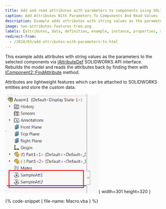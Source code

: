 ```yaml
---
title: Add and read attributes with parameters to components using SOLIDWORKS API
caption: Add Attributes With Parameters To Components And Read Values
description: Example adds attributes with string values as the parameters to the selected components
image: two-attributes-features-tree.png
labels: [attributes, data, definition, example, instance, properties, storage]
redirect-from:
  - /2018/03/add-attributes-with-parameters-to.html
---
```

This example adds attributes with string values as the parameters to the selected components via [IAttributeDef](http://help.solidworks.com/2018/english/api/sldworksapi/solidworks.interop.sldworks~solidworks.interop.sldworks.iattributedef.html) SOLIDWORKS API interface. Rebuilds the model and reads the attributes back by finding them with [IComponent2::FindAttribute](http://help.solidworks.com/2018/english/api/sldworksapi/SOLIDWORKS.Interop.sldworks~SOLIDWORKS.Interop.sldworks.IComponent2~FindAttribute.html) method.

Attributes are lightweight features which can be attached to SOLIDWORKS entities and store the custom data.

![Two attributes features created in the Feature Manager Tree using SOLIDWORKS API](two-attributes-features-tree.png){ width=301 height=320 }

{% code-snippet { file-name: Macro.vba } %}
